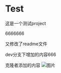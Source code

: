 # Test
这是一个测试project

6666666

又修改了readme文件

dev分支下增加的内容666

克隆者添加的内容
![图片](/Test/blob/master/popo_2022-01-08%20%2014-08-17.jpg)
